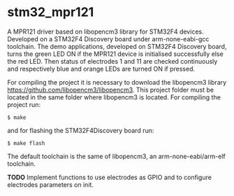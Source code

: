 # stm32_mpr121
A MPR121 driver based on libopencm3 library for STM32F4 devices. Developed on a STM32F4 Discovery board under arm-none-eabi-gcc toolchain.
The demo applications, developed on STM32F4 Discovery board, turns the green LED ON if the MPR121 device is initialised successfully else the red LED. Then status of electrodes 1 and 11 are checked continuously and respectively blue and orange LEDs are turned ON if pressed.

For compiling the project it is necessary to download the libopencm3 library https://github.com/libopencm3/libopencm3. This project folder must be located in the same folder where libopencm3 is located. For compiling the project run:

    $ make

and for flashing the STM32F4Discovery board run:

    $ make flash

The default toolchain is the same of libopencm3, an arm-none-eabi/arm-elf toolchain.

**TODO**
Implement functions to use electrodes as GPIO and to configure electrodes parameters on init.
